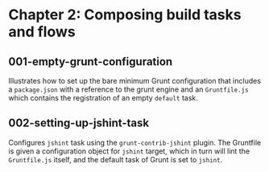 Chapter 2: Composing build tasks and flows
==========================================

## 001-empty-grunt-configuration
Illustrates how to set up the bare minimum Grunt configuration that includes a `package.json` with a reference to the grunt engine and an `Gruntfile.js` which contains the registration of an empty `default` task.

## 002-setting-up-jshint-task
Configures `jshint` task using the `grunt-contrib-jshint` plugin. The Gruntfile is given a configuration object for `jshint` target, which in turn will lint the `Gruntfile.js` itself, and the default task of Grunt is set to `jshint`.
